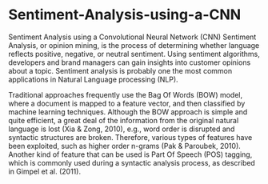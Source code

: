 # Sentiment-Analysis-using-a-CNN
Sentiment Analysis using a Convolutional Neural Network (CNN)
Sentiment Analysis, or opinion mining, is the process of determining whether language reflects positive, negative, or neutral sentiment. Using sentiment algorithms, developers and brand managers can gain insights into customer opinions about a topic. Sentiment analysis is probably one the most common applications in Natural Language processing (NLP).

Traditional approaches frequently use the Bag Of Words (BOW) model, where a document is mapped to a feature vector, and then classified by machine learning techniques. Although the BOW approach is simple and quite efficient, a great deal of the information from the original natural language is lost (Xia & Zong, 2010), e.g., word order is disrupted and syntactic structures are broken. Therefore, various types of features have been exploited, such as higher order n-grams (Pak & Paroubek, 2010). Another kind of feature that can be used is Part Of Speech (POS) tagging, which is commonly used during a syntactic analysis process, as described in Gimpel et al. (2011).
